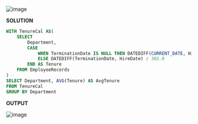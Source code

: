 ![image](https://github.com/user-attachments/assets/4b7d7546-4a75-4cb5-b43b-a5c1b69de63b)

**SOLUTION**

```sql
WITH TenureCal AS(
    SELECT 
        Department,
        CASE
            WHEN TerminationDate IS NULL THEN DATEDIFF(CURRENT_DATE, HireDate) / 365.0
            ELSE DATEDIFF(TerminationDate, HireDate) / 365.0
        END AS Tenure
    FROM EmployeeRecords
)
SELECT Department, AVG(Tenure) AS AvgTenure 
FROM TenureCal
GROUP BY Department
```

**OUTPUT**

![image](https://github.com/user-attachments/assets/f8510dd4-aaf5-49a0-b040-709ef2e19615)
